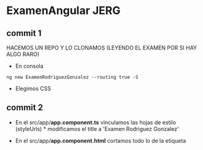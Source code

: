 # ExamenAngular JERG

## commit 1

HACEMOS UN REPO Y LO CLONAMOS (LEYENDO EL EXAMEN POR SI HAY ALGO RARO)

- En consola
~~~
ng new ExamenRodriguezGonzalez --routing true -S
~~~
- Elegimos CSS

## commit 2

- En el src/app/**app.component.ts** vinculamos las hojas de estilo (styleUrls) * modificamos el title a 'Examen Rodriguez Gonzalez'
- En el src/app/**app.component.html** cortamos todo lo de la etiqueta <style> y lo pegamos en src/app/app.component.css
- En **package.json** para modificar los parametros del ng start (puerto...etc) 
    - donde dice:
      ~~~
      "start": "ng serve"
      ~~~
    - debe decir
      ~~~
      "start": "ng serve -o --port 4234"
      ~~~
- En consola

    ~~~
    npm start 
    ~~~

    para sacar por localhost la página.

## commit 3

- instalamos bootstrap
    - En consola:
        ~~~
        npm install popper.js --save
        npm install jquery --save
        npm install bootstrap@4.6.1 --save
        ~~~
- se adjuntan al **angular.json**

~~~
"styles": [
              "src/styles.css",
              "node_modules/bootstrap/dist/css/bootstrap.min.css",
              "./node_modules/mini.css/dist/mini-default.min.css"
          ],
 "scripts": [
              "node_modules/jquery/dist/jquery.slim.min.js",
              "node_modules/popper.js/dist/umd/popper.min.js",
              "node_modules/bootstrap/dist/js/bootstrap.min.js"
            ]
~~~

## commit 4

- fontawesome (0.10.x	13.x	5.x && 6.x	soportado)
    - En consola
        ~~~
        npm install @fortawesome/fontawesome-svg-core
        npm install @fortawesome/free-solid-svg-icons
        ~~~
    - ver en https://github.com/FortAwesome/angular-fontawesome la compatibilidad, en caso de angular 13, 0.10.X
    - En Consola
        ~~~
        npm install @fortawesome/angular-fontawesome@0.10.x
        ~~~
    - en src/app/**app.module.ts** tiene que quedar asi... hay que añadir el router module por que si no despues va a dar errores
        ~~~
        import { BrowserModule } from '@angular/platform-browser';
        import { NgModule } from '@angular/core';
        import { FontAwesomeModule } from '@fortawesome/angular-fontawesome';
        import { AppComponent } from './app.component';
        import { RouterModule } from '@angular/router';


        @NgModule({
        imports: [
            BrowserModule,
            FontAwesomeModule,
            RouterModule
        ],
        declarations: [AppComponent],
        bootstrap: [AppComponent]
        })
        export class AppModule { }
        ~~~
    - añadir a src/app/**app.component.ts** lo siguiente
        ~~~
        import { Component } from '@angular/core';
        import { faCoffee } from '@fortawesome/free-solid-svg-icons';

        @Component({
        selector: 'app-root',
        templateUrl: './app.component.html'
        })
        export class AppComponent {
        faCoffee = faCoffee;
        }
        ~~~
    - **Quedando src/app/app.component.ts de la siguiente manera:**
        
        ~~~
        import { Component } from '@angular/core';
        import { faCoffee } from '@fortawesome/free-solid-svg-icons';


        @Component({
        selector: 'app-root',
        templateUrl: './app.component.html',
        styleUrls: ['./app.component.css']
        })
        export class AppComponent {
        title = 'Examen Rodriguez Gonzalez';

        faCoffee = faCoffee;

        }
        ~~~

    - Añadir a src/app/**app.component.html** la siguiente linea:

    ~~~
    <fa-icon [icon]="faCoffee"></fa-icon>
    ~~~

    - **Quedando src/app/app.component.html de la siguiente manera**

        ~~~
        <router-outlet></router-outlet>
        <fa-icon [icon]="faCoffee"></fa-icon>
        ~~~
**la pagina de angular se queda en blanco... no asustarse.**

## commit 5

- En Consola 
~~~
ng g m core
ng g m home --routing true
ng g c core/shell
ng g c core/shell/header
ng g c core/shell/main
ng g c core/shell/footer
ng g c core/not-found
~~~




